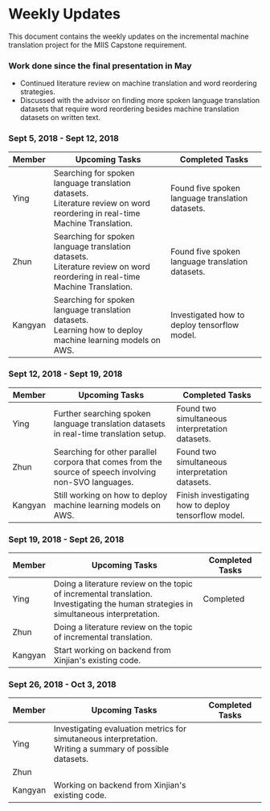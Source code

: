 # Weekly Updates

This document contains the weekly updates on the incremental machine translation project for the MIIS Capstone requirement.

### Work done since the final presentation in May

<ul>
    <li>
        Continued literature review on machine translation and word reordering strategies.
    </li>
    <li>Discussed with the advisor on finding more spoken language translation datasets that require word reordering besides machine translation datasets on written text.</li>
</ul>

### Sept 5, 2018 - Sept 12, 2018

| Member  | Upcoming Tasks                                               | Completed Tasks                                        |
| ------- | ------------------------------------------------------------ | ------------------------------------------------------ |
| Ying    | Searching for spoken language translation datasets.<br />Literature review on word reordering in real-time Machine Translation. | Found five spoken language translation datasets.<br /> |
| Zhun    | Searching for spoken language translation datasets.<br />Literature review on word reordering in real-time Machine Translation. | Found five spoken language translation datasets.       |
| Kangyan | Searching for spoken language translation datasets.<br />Learning how to deploy machine learning models on AWS. | Investigated how to deploy tensorflow model.           |

### Sept 12, 2018 - Sept 19, 2018

| Member  | Upcoming Tasks                                               | Completed Tasks                                      |
| ------- | ------------------------------------------------------------ | ---------------------------------------------------- |
| Ying    | Further searching spoken language translation datasets in real-time translation setup. | Found two simultaneous interpretation datasets.      |
| Zhun    | Searching for other parallel corpora that comes from the source of speech involving non-SVO languages. | Found two simultaneous interpretation datasets.      |
| Kangyan | Still working on how to deploy machine learning models on AWS. | Finish investigating how to deploy tensorflow model. |

### Sept 19, 2018 - Sept 26, 2018

| Member  | Upcoming Tasks                                               | Completed Tasks |
| ------- | ------------------------------------------------------------ | --------------- |
| Ying    | Doing a literature review on the topic of incremental translation.<br />Investigating the human strategies in simultaneous interpretation. | Completed       |
| Zhun    | Doing a literature review on the topic of incremental translation. |                 |
| Kangyan | Start working on backend from Xinjian's existing code.       |                 |

### Sept 26, 2018 - Oct 3, 2018

| Member  | Upcoming Tasks                                               | Completed Tasks |
| ------- | ------------------------------------------------------------ | --------------- |
| Ying    | Investigating evaluation metrics for simutaneous interpretation.<br />Writing a summary of possible datasets. |                 |
| Zhun    |                                                              |                 |
| Kangyan |  Working on backend from Xinjian's existing code.                                                            |                 |
